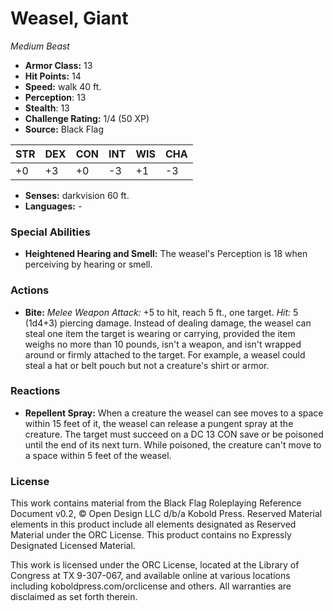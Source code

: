 # Weasel, Giant

*Medium* *Beast*

- **Armor Class:** 13
- **Hit Points:** 14 
- **Speed:** walk 40 ft.
- **Perception**: 13
- **Stealth**: 13
- **Challenge Rating:** 1/4 (50 XP)
- **Source:** Black Flag

| STR | DEX | CON | INT | WIS | CHA |
| --- | --- | --- | --- | --- | --- |
| +0 | +3 | +0 | -3 | +1 | -3 |

- **Senses:** darkvision 60 ft.
- **Languages:** -

### Special Abilities

- **Heightened Hearing and Smell:** The weasel's Perception is 18 when perceiving by hearing or smell.

### Actions

- **Bite:** _Melee Weapon Attack:_ +5 to hit, reach 5 ft., one target. _Hit:_ 5 (1d4+3) piercing damage. Instead of dealing damage, the weasel can steal one item the target is wearing or carrying, provided the item weighs no more than 10 pounds, isn't a weapon, and isn't wrapped around or firmly attached to the target. For example, a weasel could steal a hat or belt pouch but not a creature's shirt or armor.

### Reactions

- **Repellent Spray:** When a creature the weasel can see moves to a space within 15 feet of it, the weasel can release a pungent spray at the creature. The target must succeed on a DC 13 CON save or be poisoned until the end of its next turn. While poisoned, the creature can't move to a space within 5 feet of the weasel.


### License

This work contains material from the Black Flag Roleplaying Reference Document v0.2, © Open Design LLC d/b/a Kobold Press. Reserved Material elements in this product include all elements designated as Reserved Material under the ORC License. This product contains no Expressly Designated Licensed Material.

This work is licensed under the ORC License, located at the Library of Congress at TX 9-307-067, and available online at various locations including koboldpress.com/orclicense and others. All warranties are disclaimed as set forth therein.
